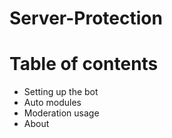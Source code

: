 # Server-Protection


# Table of contents

- Setting up the bot
- Auto modules
- Moderation usage
- About
